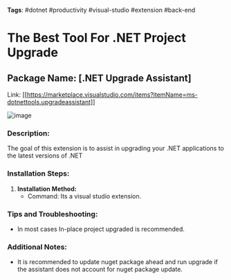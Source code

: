 **Tags**: #dotnet #productivity #visual-studio #extension #back-end
# The Best Tool For .NET Project Upgrade

## Package Name: [.NET Upgrade Assistant]

Link:  [[https://marketplace.visualstudio.com/items?itemName=ms-dotnettools.upgradeassistant]]

![image](https://github.com/SaileshBK/Notes/assets/101400043/956d2cb3-67b4-4f6b-8e02-9bc471534ad0)

### Description:
The goal of this extension is to assist in upgrading your .NET applications to the latest versions of .NET
### Installation Steps:
1. **Installation Method:** 
   - Command: Its a visual studio extension.
### Tips and Troubleshooting:
- In most cases In-place project upgraded is recommended.
### Additional Notes:
- It is recommended to update nuget package ahead and run upgrade if the assistant does not account for nuget package update.

